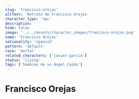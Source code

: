 ```yaml
---
slug: 'francisco-orejas'
altText: 'Retrato de Francisco Orejas'
character_type: 'npc'
description: ''
hide: false
image: '../../assets/character_images/francisco-orejas.png'
name: 'Francisco Orejas'
nationality: 'spanish'
pattern: 'default'
race: 'mortal'
related_characters: ['javier-garcia']
status: 'living'
tags: ['Sombras de un Ángel Caído']
---
```


# Francisco Orejas
